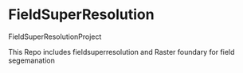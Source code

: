 # FieldSuperResolution
FieldSuperResolutionProject

This Repo includes fieldsuperresolution and Raster foundary for field segemanation
